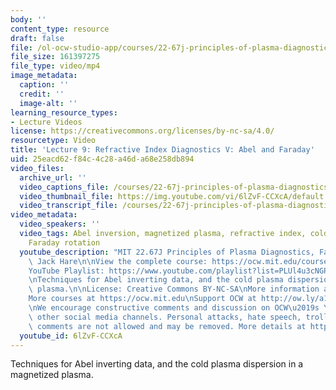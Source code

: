 ```yaml
---
body: ''
content_type: resource
draft: false
file: /ol-ocw-studio-app/courses/22-67j-principles-of-plasma-diagnostics-fall-2023/ocw_2267_lecture09_refractive_5-new_360p_16_9.mp4
file_size: 161397275
file_type: video/mp4
image_metadata:
  caption: ''
  credit: ''
  image-alt: ''
learning_resource_types:
- Lecture Videos
license: https://creativecommons.org/licenses/by-nc-sa/4.0/
resourcetype: Video
title: 'Lecture 9: Refractive Index Diagnostics V: Abel and Faraday'
uid: 25eacd62-f84c-4c28-a46d-a68e258db894
video_files:
  archive_url: ''
  video_captions_file: /courses/22-67j-principles-of-plasma-diagnostics-fall-2023/ocw_2267_lecture09_refractive_5-new_captions.vtt
  video_thumbnail_file: https://img.youtube.com/vi/6lZvF-CCXcA/default.jpg
  video_transcript_file: /courses/22-67j-principles-of-plasma-diagnostics-fall-2023/ocw_2267_lecture09_refractive_5-new_transcript.pdf
video_metadata:
  video_speakers: ''
  video_tags: Abel inversion, magnetized plasma, refractive index, cold plasma dispersion,
    Faraday rotation
  youtube_description: "MIT 22.67J Principles of Plasma Diagnostics, Fall 2023\nInstructor:\
    \ Jack Hare\n\nView the complete course: https://ocw.mit.edu/courses/22-67j-principles-of-plasma-diagnostics-fall-2023/\n\
    YouTube Playlist: https://www.youtube.com/playlist?list=PLUl4u3cNGP61wK-NwYKZMuABl_eHBmhu4\n\
    \nTechniques for Abel inverting data, and the cold plasma dispersion in a magnetized\
    \ plasma.\n\nLicense: Creative Commons BY-NC-SA\nMore information at https://ocw.mit.edu/terms\n\
    More courses at https://ocw.mit.edu\nSupport OCW at http://ow.ly/a1If50zVRlQ\n\
    \nWe encourage constructive comments and discussion on OCW\u2019s YouTube and\
    \ other social media channels. Personal attacks, hate speech, trolling, and inappropriate\
    \ comments are not allowed and may be removed. More details at https://ocw.mit.edu/comments."
  youtube_id: 6lZvF-CCXcA
---
```

Techniques for Abel inverting data, and the cold plasma dispersion in a magnetized plasma.